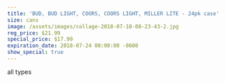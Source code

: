 ```yaml
---
title: 'BUD, BUD LIGHT, COORS, COORS LIGHT, MILLER LITE - 24pk case'
size: cans
image: /assets/images/collage-2018-07-18-08-23-43-2.jpg
reg_price: $21.99
special_price: $17.99
expiration_date: 2018-07-24 00:00:00 -0600
show_special: true
---
```


all types